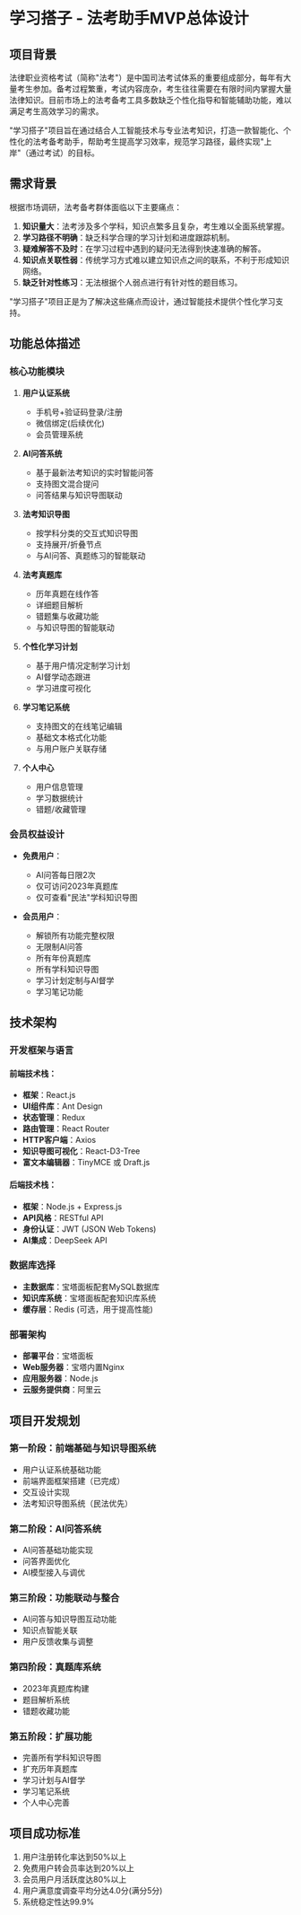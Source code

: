 # 学习搭子 - 法考助手MVP总体设计

## 项目背景

法律职业资格考试（简称"法考"）是中国司法考试体系的重要组成部分，每年有大量考生参加。备考过程繁重，考试内容庞杂，考生往往需要在有限时间内掌握大量法律知识。目前市场上的法考备考工具多数缺乏个性化指导和智能辅助功能，难以满足考生高效学习的需求。

"学习搭子"项目旨在通过结合人工智能技术与专业法考知识，打造一款智能化、个性化的法考备考助手，帮助考生提高学习效率，规范学习路径，最终实现"上岸"（通过考试）的目标。

## 需求背景

根据市场调研，法考备考群体面临以下主要痛点：

1. **知识量大**：法考涉及多个学科，知识点繁多且复杂，考生难以全面系统掌握。
2. **学习路径不明确**：缺乏科学合理的学习计划和进度跟踪机制。
3. **疑难解答不及时**：在学习过程中遇到的疑问无法得到快速准确的解答。
4. **知识点关联性弱**：传统学习方式难以建立知识点之间的联系，不利于形成知识网络。
5. **缺乏针对性练习**：无法根据个人弱点进行有针对性的题目练习。

"学习搭子"项目正是为了解决这些痛点而设计，通过智能技术提供个性化学习支持。

## 功能总体描述

### 核心功能模块

1. **用户认证系统**
   - 手机号+验证码登录/注册
   - 微信绑定(后续优化)
   - 会员管理系统

2. **AI问答系统**
   - 基于最新法考知识的实时智能问答
   - 支持图文混合提问
   - 问答结果与知识导图联动

3. **法考知识导图**
   - 按学科分类的交互式知识导图
   - 支持展开/折叠节点
   - 与AI问答、真题练习的智能联动

4. **法考真题库**
   - 历年真题在线作答
   - 详细题目解析
   - 错题集与收藏功能
   - 与知识导图的智能联动

5. **个性化学习计划**
   - 基于用户情况定制学习计划
   - AI督学动态跟进
   - 学习进度可视化

6. **学习笔记系统**
   - 支持图文的在线笔记编辑
   - 基础文本格式化功能
   - 与用户账户关联存储

7. **个人中心**
   - 用户信息管理
   - 学习数据统计
   - 错题/收藏管理

### 会员权益设计

- **免费用户**：
  - AI问答每日限2次
  - 仅可访问2023年真题库
  - 仅可查看"民法"学科知识导图

- **会员用户**：
  - 解锁所有功能完整权限
  - 无限制AI问答
  - 所有年份真题库
  - 所有学科知识导图
  - 学习计划定制与AI督学
  - 学习笔记功能

## 技术架构

### 开发框架与语言

#### 前端技术栈：
- **框架**：React.js
- **UI组件库**：Ant Design
- **状态管理**：Redux
- **路由管理**：React Router
- **HTTP客户端**：Axios
- **知识导图可视化**：React-D3-Tree
- **富文本编辑器**：TinyMCE 或 Draft.js

#### 后端技术栈：
- **框架**：Node.js + Express.js
- **API风格**：RESTful API
- **身份认证**：JWT (JSON Web Tokens)
- **AI集成**：DeepSeek API

### 数据库选择

- **主数据库**：宝塔面板配套MySQL数据库
- **知识库系统**：宝塔面板配套知识库系统
- **缓存层**：Redis (可选，用于提高性能)

### 部署架构

- **部署平台**：宝塔面板
- **Web服务器**：宝塔内置Nginx
- **应用服务器**：Node.js
- **云服务提供商**：阿里云

## 项目开发规划

### 第一阶段：前端基础与知识导图系统
- 用户认证系统基础功能
- 前端界面框架搭建（已完成）
- 交互设计实现
- 法考知识导图系统（民法优先）

### 第二阶段：AI问答系统
- AI问答基础功能实现
- 问答界面优化
- AI模型接入与调优

### 第三阶段：功能联动与整合
- AI问答与知识导图互动功能
- 知识点智能关联
- 用户反馈收集与调整

### 第四阶段：真题库系统
- 2023年真题库构建
- 题目解析系统
- 错题收藏功能

### 第五阶段：扩展功能
- 完善所有学科知识导图
- 扩充历年真题库
- 学习计划与AI督学
- 学习笔记系统
- 个人中心完善

## 项目成功标准

1. 用户注册转化率达到50%以上
2. 免费用户转会员率达到20%以上
3. 会员用户月活跃度达80%以上
4. 用户满意度调查平均分达4.0分(满分5分)
5. 系统稳定性达99.9% 